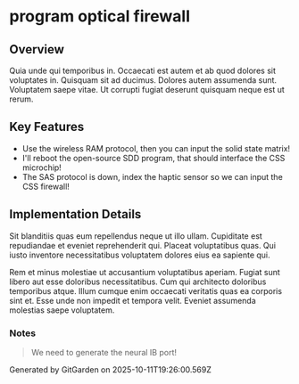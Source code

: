 # program optical firewall

## Overview
Quia unde qui temporibus in. Occaecati est autem et ab quod dolores sit voluptates in. Quisquam sit ad ducimus. Dolores autem assumenda sunt. Voluptatem saepe vitae. Ut corrupti fugiat deserunt quisquam neque est ut rerum.

## Key Features
- Use the wireless RAM protocol, then you can input the solid state matrix!
- I'll reboot the open-source SDD program, that should interface the CSS microchip!
- The SAS protocol is down, index the haptic sensor so we can input the CSS firewall!

## Implementation Details
Sit blanditiis quas eum repellendus neque ut illo ullam. Cupiditate est repudiandae et eveniet reprehenderit qui. Placeat voluptatibus quas. Qui iusto inventore necessitatibus voluptatem dolores eius ea sapiente qui.
 Rem et minus molestiae ut accusantium voluptatibus aperiam. Fugiat sunt libero aut esse doloribus necessitatibus. Cum qui architecto doloribus temporibus atque. Illum cumque enim occaecati veritatis quas ea corporis sint et. Esse unde non impedit et tempora velit. Eveniet assumenda molestias saepe voluptatem.

### Notes
> We need to generate the neural IB port!

Generated by GitGarden on 2025-10-11T19:26:00.569Z